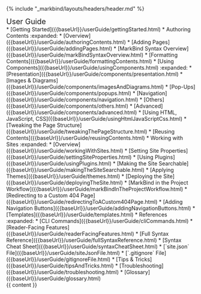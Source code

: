 {% include "_markbind/layouts/headers/header.md" %}

<div id="flex-body">
  <nav id="site-nav">
    <div class="site-nav-top">
      <div class="fw-bold mb-2" style="font-size: 1.25rem;">
        User Guide
      </div>
    </div>
    <div class="nav-component slim-scroll">
      <site-nav>
* [Getting Started]({{baseUrl}}/userGuide/gettingStarted.html)
* Authoring Contents :expanded:
  * [Overview]({{baseUrl}}/userGuide/authoringContents.html)
  * [Adding Pages]({{baseUrl}}/userGuide/addingPages.html)
  * [MarkBind Syntax Overview]({{baseUrl}}/userGuide/markBindSyntaxOverview.html)
  * [Formatting Contents]({{baseUrl}}/userGuide/formattingContents.html)
  * [Using Components]({{baseUrl}}/userGuide/usingComponents.html) :expanded:
    * [Presentation]({{baseUrl}}/userGuide/components/presentation.html)
    * [Images & Diagrams]({{baseUrl}}/userGuide/components/imagesAndDiagrams.html)
    * [Pop-Ups]({{baseUrl}}/userGuide/components/popups.html)
    * [Navigation]({{baseUrl}}/userGuide/components/navigation.html)
    * [Others]({{baseUrl}}/userGuide/components/others.html)
    * [Advanced]({{baseUrl}}/userGuide/components/advanced.html)
  * [Using HTML, JavaScript, CSS]({{baseUrl}}/userGuide/usingHtmlJavaScriptCss.html)
  * [Tweaking the Page Structure]({{baseUrl}}/userGuide/tweakingThePageStructure.html)
  * [Reusing Contents]({{baseUrl}}/userGuide/reusingContents.html)
* Working with Sites :expanded:
  * [Overview]({{baseUrl}}/userGuide/workingWithSites.html)
  * [Setting Site Properties]({{baseUrl}}/userGuide/settingSiteProperties.html)
  * [Using Plugins]({{baseUrl}}/userGuide/usingPlugins.html)
  * [Making the Site Searchable]({{baseUrl}}/userGuide/makingTheSiteSearchable.html)
  * [Applying Themes]({{baseUrl}}/userGuide/themes.html)
  * [Deploying the Site]({{baseUrl}}/userGuide/deployingTheSite.html)
  * [MarkBind in the Project Workflow]({{baseUrl}}/userGuide/markBindInTheProjectWorkflow.html)
  * [Redirecting to a Custom 404 Page]({{baseUrl}}/userGuide/redirectingToACustom404Page.html)
  * [Adding Navigation Buttons]({{baseUrl}}/userGuide/addingNavigationButtons.html)
  * [Templates]({{baseUrl}}/userGuide/templates.html)
* References :expanded:
  * [CLI Commands]({{baseUrl}}/userGuide/cliCommands.html)
  * [Reader-Facing Features]({{baseUrl}}/userGuide/readerFacingFeatures.html)
  * [Full Syntax Reference]({{baseUrl}}/userGuide/fullSyntaxReference.html)
  * [Syntax Cheat Sheet]({{baseUrl}}/userGuide/syntaxCheatSheet.html)
  * [`site.json` File]({{baseUrl}}/userGuide/siteJsonFile.html)
  * [`.gitignore` File]({{baseUrl}}/userGuide/gitignoreFile.html)
  * [Tips & Tricks]({{baseUrl}}/userGuide/tipsAndTricks.html)
  * [Troubleshooting]({{baseUrl}}/userGuide/troubleshooting.html)
  * [Glossary]({{baseUrl}}/userGuide/glossary.html)
      </site-nav>
    </div>
  </nav>
  <div id="content-wrapper">
    <breadcrumb />
    {{ content }}
  </div>
  <nav id="page-nav">
    <div class="nav-component slim-scroll">
      <page-nav />
    </div>
  </nav>
  <scroll-top-button></scroll-top-button>
</div>

<include src="footers/footer.md" />
